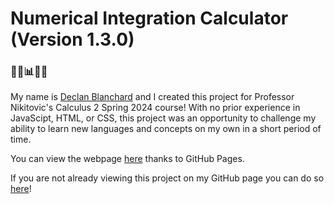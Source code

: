 # Numerical Integration Calculator (Version 1.3.0) 
### 🤔💭📊🧮📝
My name is [Declan Blanchard](https://www.linkedin.com/in/declanblanc/) and I created this project for Professor Nikitovic's Calculus 2 Spring 2024 course!
With no prior experience in JavaScipt, HTML, or CSS, this project was an opportunity to challenge my ability to learn new languages and concepts on my own in a short period of time.

You can view the webpage [here](https://declanblanc.github.io/numInt) thanks to GitHub Pages.

If you are not already viewing this project on my GitHub page you can do so [here](https://github.com/declanblanc/numInt)!
